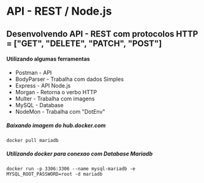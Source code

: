 # API - REST / Node.js

## Desenvolvendo API - REST com protocolos HTTP = ["GET", "DELETE", "PATCH", "POST"]

#### Utilizando algumas ferramentas
<ul>
  <li>Postman - API</li>
  <li>BodyParser - Trabalha com dados Simples</li>
  <li>Express - API Node.js</li>
  <li>Morgan - Retorna o verbo HTTP</li>
  <li>Multer - Trabalha com imagens</li>
  <li>MySQL - Database</li>
  <li>NodeMon - Trabalha com "DotEnv"</li>
</ul>

##### Baixando imagem do hub.docker.com
```
docker pull mariadb
```

##### Utilizando docker para conexao com Database Mariadb 

```
docker run -p 3306:3306 --name mysql-mariadb -e MYSQL_ROOT_PASSWORD=root -d mariadb   
```
